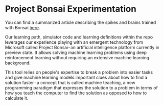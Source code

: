 # Project Bonsai Experimentation

You can find a summarized article describing the spikes and brains trained with Bonsai [here](https://medium.com/southworks/project-bonsai-our-first-look-at-it-39b62f869058).

Our learning path, simulator code and learning definitions within the repo leverages our experience playing with an emergent technology from Microsoft called Project Bonsai - an artificial intelligence platform currently in preview state. It allows solving machine learning problems using deep reinforcement learning without requiring an extensive machine learning background.

This tool relies on people's expertise to break a problem into easier tasks and give machine learning models important clues about how to find a solution faster - a concept that is called machine teaching, a new programming paradigm that expresses the solution to a problem in terms of how you teach the computer to find the solution as opposed to how to calculate it.

